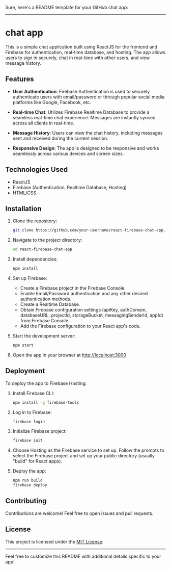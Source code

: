 Sure, here's a README template for your GitHub chat app:

---

# chat app

This is a simple chat application built using ReactJS for the frontend and Firebase for authentication, real-time database, and hosting. The app allows users to sign in securely, chat in real-time with other users, and view message history.

## Features

- **User Authentication**: Firebase Authentication is used to securely authenticate users with email/password or through popular social media platforms like Google, Facebook, etc.

- **Real-time Chat**: Utilizes Firebase Realtime Database to provide a seamless real-time chat experience. Messages are instantly synced across all clients in real-time.

- **Message History**: Users can view the chat history, including messages sent and received during the current session.

- **Responsive Design**: The app is designed to be responsive and works seamlessly across various devices and screen sizes.

## Technologies Used

- ReactJS
- Firebase (Authentication, Realtime Database, Hosting)
- HTML/CSS

## Installation

1. Clone the repository:
   ```bash
   git clone https://github.com/your-username/react-firebase-chat-app.git
   ```

2. Navigate to the project directory:
   ```bash
   cd react-firebase-chat-app
   ```

3. Install dependencies:
   ```bash
   npm install
   ```

4. Set up Firebase:
   - Create a Firebase project in the Firebase Console.
   - Enable Email/Password authentication and any other desired authentication methods.
   - Create a Realtime Database.
   - Obtain Firebase configuration settings (apiKey, authDomain, databaseURL, projectId, storageBucket, messagingSenderId, appId) from Firebase Console.
   - Add the Firebase configuration to your React app's code.

5. Start the development server:
   ```bash
   npm start
   ```

6. Open the app in your browser at [http://localhost:3000](http://localhost:3000)

## Deployment

To deploy the app to Firebase Hosting:

1. Install Firebase CLI:
   ```bash
   npm install -g firebase-tools
   ```

2. Log in to Firebase:
   ```bash
   firebase login
   ```

3. Initialize Firebase project:
   ```bash
   firebase init
   ```

4. Choose Hosting as the Firebase service to set up.
   Follow the prompts to select the Firebase project and set up your public directory (usually "build" for React apps).

5. Deploy the app:
   ```bash
   npm run build
   firebase deploy
   ```

## Contributing

Contributions are welcome! Feel free to open issues and pull requests.

## License

This project is licensed under the [MIT License](LICENSE).

---

Feel free to customize this README with additional details specific to your app!

